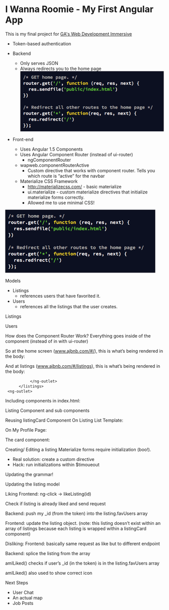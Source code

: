 # I Wanna Roomie - My First Angular App

This is my final project for <a href="https://generalassemb.ly/education/web-development-immersive" target="_blank">GA's Web Development Immersive</a>

- Token-based authentication
- Backend

  - Only serves JSON
  - Always redirects you to the home page
    ![img-1](readme-imgs/img-1.png)

- Front-end

  - Uses Angular 1.5 Components
  - Uses Angular Component Router (instead of ui-router)
    - ngComponentRouter
  - wapweb.componentRouterActive
    - Custom directive that works with component router. Tells you which route is “active” for the navbar
  - Materialize CSS Framework
    - http://materializecss.com/ - basic materialize
    - ui.materialize - custom materialize directives that initialize materialize forms correctly.
    - Allowed me to use minimal CSS!

![img-2](readme-imgs/img-1.png)

Models
- Listings
  - references users that have favorited it.
- Users
  - references all the listings that the user creates.

Listings

Users

How does the Component Router Work?
Everything goes inside of the <app></app> component (instead of in <ui-view></ui-view> with ui-router)

So at the home screen (www.ajbnb.com/#/), this is what’s being rendered in the body:
<app>
     <navbar></navbar>
     <ng-outlet>
<home></home>
     <ng-outlet>
</app>

And at listings (www.ajbnb.com/#/listings), this is what’s being rendered in the body:
<app>
     <navbar></navbar>
     <ng-outlet>
         <listings>
               <ng-outlet>
    
               </ng-outlet>
          </listings>
     <ng-outlet>
</app>

Including components in index.html:

Listing Component and sub components

Reusing listingCard Component
On Listing List Template:

On My Profile Page:

The card component:

Creating/ Editing a listing
Materialize forms require initialization (boo!).

- Real solution: create a custom directive
- Hack: run initializations within $timoueout

Updating the grammar!

Updating the listing model

Liking
Frontend:
ng-click -> likeListing(id)

Check if listing is already liked and send request

Backend: push my _id (from the token) into the listing.favUsers array

Frontend: update the listing object. (note: this listing doesn’t exist within an array of listings because each listing is wrapped within a listingCard component)

Disliking:
Frontend: basically same request as like but to different endpoint

Backend: splice the listing from the array

amILiked()
checks if user’s _id (in the token) is in the listing.favUsers array

amILiked() also used to show correct icon

Next Steps

- User Chat
- An actual map
- Job Posts
